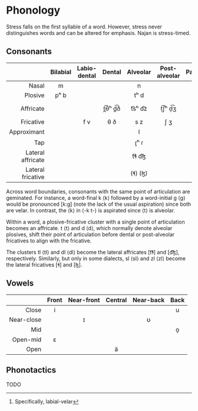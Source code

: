 # Phonology

Stress falls on the first syllable of a word. However, stress never
distinguishes words and can be altered for emphasis. Najan is stress-timed.

## Consonants

| | Bilabial | Labio-dental | Dental | Alveolar | Post-alveolar | Palatal | Velar |
| --: | :-: | :-: | :-: | :-: | :-: | :-: | :-: |
| Nasal | m | | | n | | | ŋ |
| Plosive | pʰ b | | | tʰ d | | | kʰ g |
| Affricate | | | t̪͡θʰ d̪͡ð | t͡sʰ d͡z | t̠͡ʃʰ d̠͡ʒ | | kxʰ gɣ |
| Fricative | | f v | θ ð | s z | ʃ ʒ | | x ɣ |
| Approximant | | | | l | | j | w[^1] |
| Tap | | | | ɾ̥ʰ ɾ | | | |
| Lateral affricate | | | | t͡ɬ d͡ɮ | | | |
| Lateral fricative | | | | (ɬ) (ɮ) | | | |

[^1]: Specifically, labial-velar

Across word boundaries, consonants with the same point of articulation are
geminated. For instance, a word-final <naj>k</naj> ⟨k⟩ followed by a
word-initial <naj>g</naj> ⟨g⟩ would be pronounced \[k:g\] (note the lack of the
usual aspiration) since both are velar. In contrast, the ⟨k⟩ in ⟨-k t-⟩ is
aspirated since ⟨t⟩ is alveolar.

Within a word, a plosive-fricative cluster with a single point of articulation
becomes an affricate. <naj>t</naj> ⟨t⟩ and <naj>d</naj> ⟨d⟩, which normally
denote alveolar plosives, shift their point of articulation before dental or
post-alveolar fricatives to align with the fricative.

The clusters <naj>tl</naj> ⟨tl⟩ and <naj>dl</naj> ⟨dl⟩ become the lateral
affricates \[t͡ɬ\] and \[d͡ɮ\], respectively. Similarly, but only in some
dialects, <naj>sl</naj> ⟨sl⟩ and <naj>zl</naj> ⟨zl⟩ become the lateral
fricatives \[ɬ\] and \[ɮ\].

## Vowels

| | Front | Near-front | Central | Near-back | Back |
| --: | :-: | :-: | :-: | :-: | :-: |
| Close | i | | | | u |
| Near-close | | ɪ | | ʊ | |
| Mid | | | | | o̞ |
| Open-mid | ɛ | | | | |
| Open | | | ä | | |

## Phonotactics

TODO
